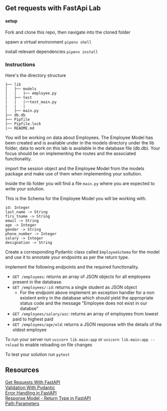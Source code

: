 ##  Get requests with FastApi Lab

#### setup 

Fork and clone this repo, then navigate into the cloned folder 

spawn a virtual environment `pipenv shell`

install relevant dependencies `pipenv install`

### Instructions

Here's the directory structure
```
├── lib
│   ├── models
│   │   ├── employee.py
│   ├── test
|   |   |──test_main.py
|   |   |
│   ├── main.py
├── db.db
├── Pipfile
├── Pipfile.lock
|── README.md

```
You will be working on data about Employees.
The Employee Model has been created and is available under  in the models directory under the lib folder, data to work on this lab is available in the database file (db.db). 
Your focus should be on implementing the routes and the associated functionality.

import the session object and the Employee Model from the models package and make use of them when implementing your soltution.   

Inside the lib folder you will find a file `main.py` where you are expected to write your solution. 

This is the Schema for the Employee Model you will be working with. 

```
id: Integer
last_name -> String 
firs_tname -> String 
email -> String 
age -> Integer
gender -> String
phone_number -> Integer 
salary -> Integer
designation -> String
```
Create a corresponding Pydantic class called `EmployeeSchema` for the model and use it to annotate your endpoints as per the return type.

implement the following endpoints and the required functionality.

- `GET /employees`: returns an array of JSON objects for all employees present in the database.
- `GET /employees/:id`: returns a single student as JSON object
    - For the endpoint above implement an exception handler for a non existent entry in the database which should yield the appropriate status code and the message "Employee does not exist in our databse"
- `GET /employees/salary/asc`: returns an array of employees from lowest paid to highest paid
- `GET /employees/age/old`: returns a JSON response with the details of the oldest employee

To run your server run `uvicorn lib.main:app` 
or `uvicorn lib.main:app --reload` to enable reloading on file changes 

To test your solution run ` pytest `

## Resources 

[Get Requests With FastAPI](https://betterprogramming.pub/how-to-create-a-get-request-in-fastapi-ecdc794b0cf)   
[Validation With Pydantic](https://docs.pydantic.dev/latest/usage/validators/)  
[Error Handling in FastAPI](https://fastapi.tiangolo.com/tutorial/handling-errors/)    
[Response Model - Return Type in FastAPI](https://fastapi.tiangolo.com/tutorial/response-model/)    
[Path Parameters](https://fastapi.tiangolo.com/tutorial/path-params/)   





